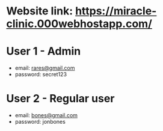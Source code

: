 # Website link: https://miracle-clinic.000webhostapp.com/

# User 1 - Admin
* email: rares@gmail.com
* password: secret123

# User 2 - Regular user
* email: bones@gmail.com
* password: jonbones